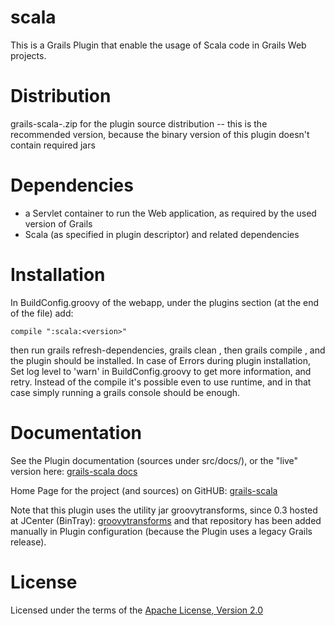 scala
=====

This is a Grails Plugin that enable the usage of Scala code in Grails Web projects.


Distribution
============

grails-scala-<version>.zip for the plugin source distribution
  -- this is the recommended version, because the binary version of this plugin doesn't contain required jars


Dependencies
============

* a Servlet container to run the Web application, as required by the used version of Grails
* Scala (as specified in plugin descriptor) and related dependencies


Installation
============

In BuildConfig.groovy of the webapp, under the plugins section (at the end of the file) add:

    compile ":scala:<version>"

then run grails refresh-dependencies, grails clean , then grails compile , and the plugin should be installed.
In case of Errors during plugin installation, Set log level to 'warn' in BuildConfig.groovy to get more information, and retry.
Instead of the compile it's possible even to use runtime, and in that case simply running a grails console should be enough.


Documentation
=============

See the Plugin documentation (sources under src/docs/), or the "live" version here:
[grails-scala docs](http://smartiniongithub.github.com/grails-scala/)

Home Page for the project (and sources) on GitHUB:
[grails-scala](https://github.com/smartiniOnGitHub/grails-scala/)

Note that this plugin uses the utility jar groovytransforms, since 0.3 hosted at JCenter (BinTray):
[groovytransforms](http://dl.bintray.com/smartiniontray/releases/)
and that repository has been added manually in Plugin configuration (because the Plugin uses a legacy Grails release).


License
=======

Licensed under the terms of the [Apache License, Version 2.0](http://www.apache.org/licenses/LICENSE-2.0)
